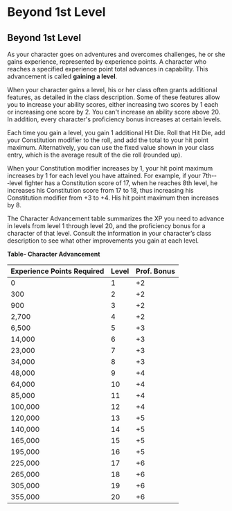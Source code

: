 ---
---
# Beyond 1st Level
## Beyond 1st Level

As your character goes on adventures and overcomes challenges, he or she gains experience, represented by experience points. A character who reaches a specified experience point total advances in capability. This advancement is called **gaining a level**.

When your character gains a level, his or her class often grants additional features, as detailed in the class description. Some of these features allow you to increase your ability scores, either increasing two scores by 1 each or increasing one score by 2. You can't increase an ability score above 20. In addition, every character's proficiency bonus increases at certain levels.

Each time you gain a level, you gain 1 additional Hit Die. Roll that Hit Die, add your Constitution modifier to the roll, and add the total to your hit point maximum. Alternatively, you can use the fixed value shown in your class entry, which is the average result of the die roll (rounded up).

When your Constitution modifier increases by 1, your hit point maximum increases by 1 for each level you have attained. For example, if your 7th-­‐‑level fighter has a Constitution score of 17, when he reaches 8th level, he increases his Constitution score from 17 to 18, thus increasing his Constitution modifier from +3 to +4. His hit point maximum then increases by 8.

The Character Advancement table summarizes the XP you need to advance in levels from level 1 through level 20, and the proficiency bonus for a character of that level. Consult the information in your character’s class description to see what other improvements you gain at each level.

**Table- Character Advancement**

| Experience Points Required | Level | Prof. Bonus |
| :------------------------- | ----- | ----------- |
| 0                          | 1     | +2          |
| 300                        | 2     | +2          |
| 900                        | 3     | +2          |
| 2,700                      | 4     | +2          |
| 6,500                      | 5     | +3          |
| 14,000                     | 6     | +3          |
| 23,000                     | 7     | +3          |
| 34,000                     | 8     | +3          |
| 48,000                     | 9     | +4          |
| 64,000                     | 10    | +4          |
| 85,000                     | 11    | +4          |
| 100,000                    | 12    | +4          |
| 120,000                    | 13    | +5          |
| 140,000                    | 14    | +5          |
| 165,000                    | 15    | +5          |
| 195,000                    | 16    | +5          |
| 225,000                    | 17    | +6          |
| 265,000                    | 18    | +6          |
| 305,000                    | 19    | +6          |
| 355,000                    | 20    | +6          |
